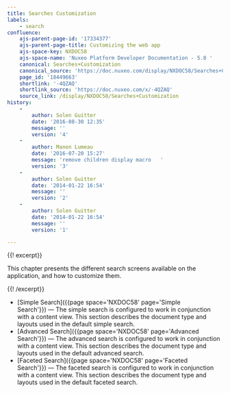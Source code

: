 ```yaml
---
title: Searches Customization
labels:
    - search
confluence:
    ajs-parent-page-id: '17334377'
    ajs-parent-page-title: Customizing the web app
    ajs-space-key: NXDOC58
    ajs-space-name: 'Nuxeo Platform Developer Documentation - 5.8 '
    canonical: Searches+Customization
    canonical_source: 'https://doc.nuxeo.com/display/NXDOC58/Searches+Customization'
    page_id: '18449663'
    shortlink: '-4QZAQ'
    shortlink_source: 'https://doc.nuxeo.com/x/-4QZAQ'
    source_link: /display/NXDOC58/Searches+Customization
history:
    - 
        author: Solen Guitter
        date: '2016-08-30 12:35'
        message: ''
        version: '4'
    - 
        author: Manon Lumeau
        date: '2016-07-20 15:27'
        message: 'remove children display macro   '
        version: '3'
    - 
        author: Solen Guitter
        date: '2014-01-22 16:54'
        message: ''
        version: '2'
    - 
        author: Solen Guitter
        date: '2014-01-22 16:54'
        message: ''
        version: '1'

---
```

{{! excerpt}}

This chapter presents the different search screens available on the application, and how to customize them.

{{! /excerpt}}

*   [Simple Search]({{page space='NXDOC58' page='Simple Search'}})&nbsp;&mdash;&nbsp;<span class="smalltext">The simple search is configured to work in conjunction with a content view. This section describes the document type and layouts used in the default simple search.</span>
*   [Advanced Search]({{page space='NXDOC58' page='Advanced Search'}})&nbsp;&mdash;&nbsp;<span class="smalltext">The advanced search is configured to work in conjunction with a content view. This section describes the document type and layouts used in the default advanced search.</span>
*   [Faceted Search]({{page space='NXDOC58' page='Faceted Search'}})&nbsp;&mdash;&nbsp;<span class="smalltext">The faceted search is configured to work in conjunction with a content view. This section describes the document type and layouts used in the default faceted search.</span>

&nbsp;